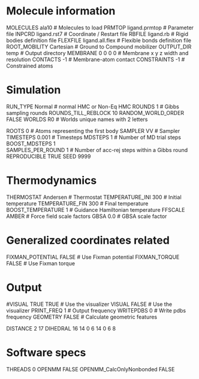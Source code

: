 # Molecule information
MOLECULES ala10                  # Molecules to load
PRMTOP ligand.prmtop       # Parameter file
INPCRD ligand.rst7      # Coordinate / Restart file
RBFILE ligand.rb    # Rigid bodies definition file 
FLEXFILE ligand.all.flex  # Flexible bonds definition file
ROOT_MOBILITY Cartesian  # Ground to Compound mobilizer
OUTPUT_DIR temp # Output directory
MEMBRANE 0 0 0 0 # Membrane x y z width and resolution
CONTACTS -1  # Membrane-atom contact
CONSTRAINTS -1  # Constrained atoms

# Simulation
RUN_TYPE Normal # normal HMC or Non-Eq HMC
ROUNDS 1                   # Gibbs sampling rounds
ROUNDS_TILL_REBLOCK 10 
RANDOM_WORLD_ORDER FALSE 
WORLDS R0 # Worlds unique names with 2 letters 

ROOTS 0 # Atoms representing the first body
SAMPLER VV      # Sampler
TIMESTEPS 0.001              # Timesteps 
MDSTEPS 1     # Number of MD trial steps
BOOST_MDSTEPS 1   
SAMPLES_PER_ROUND 1  # Number of acc-rej steps within a Gibbs round
REPRODUCIBLE TRUE
SEED 9999

# Thermodynamics
THERMOSTAT Andersen     # Thermostat 
TEMPERATURE_INI  300    # Initial temperature
TEMPERATURE_FIN  300    # Final temperature
BOOST_TEMPERATURE   1     # Guidance Hamiltonian temperature
FFSCALE AMBER        # Force field scale factors
GBSA 0.0         # GBSA scale factor

# Generalized coordinates related
FIXMAN_POTENTIAL FALSE  # Use Fixman potential
FIXMAN_TORQUE FALSE        # Use Fixman torque

# Output
#VISUAL TRUE TRUE              # Use the visualizer
VISUAL FALSE           # Use the visualizer
PRINT_FREQ 1 # Output frequency
WRITEPDBS 0    # Write pdbs frequency
GEOMETRY FALSE             # Calculate geometric features

DISTANCE 2 17
DIHEDRAL 16 14 0 6 14 0 6 8

# Software specs
THREADS 0
OPENMM FALSE
OPENMM_CalcOnlyNonbonded FALSE

